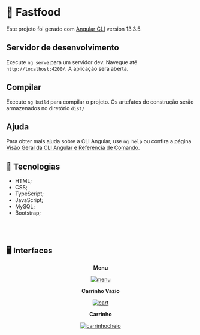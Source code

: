 # 🍰 Fastfood

Este projeto foi gerado com [Angular CLI](https://github.com/angular/angular-cli) version 13.3.5.

## Servidor de desenvolvimento

Execute `ng serve` para um servidor dev. Navegue até `http://localhost:4200/`. A aplicação será aberta.

## Compilar

Execute `ng build` para compilar o projeto. Os artefatos de construção serão armazenados no diretório `dist/`

## Ajuda

Para obter mais ajuda sobre a CLI Angular, use `ng help` ou confira a página [Visão Geral da CLI Angular e Referência de Comando](https://angular.io/cli).


 ## 🚀 Tecnologias
 
 - HTML;
 - CSS;
 - TypeScript;
 - JavaScript;
 - MySQL;
 - Bootstrap;

 <br></br>

## 🖥 Interfaces

<div align="center">
  <p><b>Menu</b></p>
  <a href="https://ibb.co/ZBS29J6"><img src="https://i.ibb.co/tqzLRhM/menu.jpg" alt="menu" border="0"></a>
</div>
<div align="center">
  <p><b>Carrinho Vazio</b></p>
  <a href="https://ibb.co/hfbQcdn"><img src="https://i.ibb.co/PQKXMWb/cart.jpg" alt="cart" border="0"></a>
</div>
<div align="center">
  <p><b>Carrinho </b></p>
  <a href="https://ibb.co/vQY91Cv"><img src="https://i.ibb.co/HxdZ7Lp/carrinhocheio.jpg" alt="carrinhocheio" border="0"></a>
</div>
